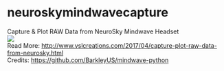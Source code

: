 # neuroskymindwavecapture
Capture &amp; Plot RAW Data from NeuroSky Mindwave Headset<br>
<img src="https://github.com/vsltech/neuroskymindwavecapture/blob/master/cover.jpg">
<br>
Read More: http://www.vslcreations.com/2017/04/capture-plot-raw-data-from-neurosky.html
<br>
Credits: https://github.com/BarkleyUS/mindwave-python
